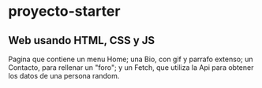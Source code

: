 # proyecto-starter

## Web usando HTML, CSS y JS

Pagina que contiene un menu Home; una Bio, con gif y parrafo extenso; un Contacto, para rellenar un "foro"; y un Fetch,
que utiliza la Api para obtener los datos de una persona random.
